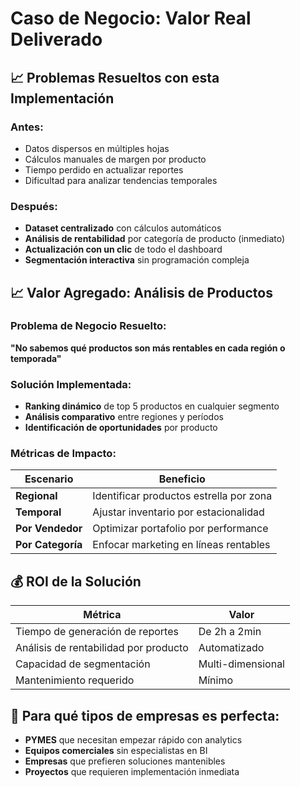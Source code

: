# Caso de Negocio: Valor Real Deliverado

## 📈 Problemas Resueltos con esta Implementación

### **Antes:**
- Datos dispersos en múltiples hojas
- Cálculos manuales de margen por producto
- Tiempo perdido en actualizar reportes
- Dificultad para analizar tendencias temporales

### **Después:**
- **Dataset centralizado** con cálculos automáticos
- **Análisis de rentabilidad** por categoría de producto (inmediato)
- **Actualización con un clic** de todo el dashboard
- **Segmentación interactiva** sin programación compleja

## 📈 Valor Agregado: Análisis de Productos

### Problema de Negocio Resuelto:
**"No sabemos qué productos son más rentables en cada región o temporada"**

### Solución Implementada:
- **Ranking dinámico** de top 5 productos en cualquier segmento
- **Análisis comparativo** entre regiones y períodos
- **Identificación de oportunidades** por producto

### Métricas de Impacto:
| Escenario | Beneficio |
|-----------|-----------|
| **Regional** | Identificar productos estrella por zona |
| **Temporal** | Ajustar inventario por estacionalidad |
| **Por Vendedor** | Optimizar portafolio por performance |
| **Por Categoría** | Enfocar marketing en líneas rentables |

## 💰 ROI de la Solución

| Métrica | Valor |
|---------|-------|
| Tiempo de generación de reportes | De 2h a 2min |
| Análisis de rentabilidad por producto | Automatizado |
| Capacidad de segmentación | Multi-dimensional |
| Mantenimiento requerido | Mínimo |

## 🎯 Para qué tipos de empresas es perfecta:

- **PYMES** que necesitan empezar rápido con analytics
- **Equipos comerciales** sin especialistas en BI
- **Empresas** que prefieren soluciones mantenibles
- **Proyectos** que requieren implementación inmediata
